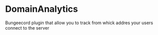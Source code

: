 # DomainAnalytics

Bungeecord plugin that allow you to track from whick addres your users connect to the server
